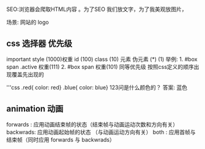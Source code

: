 ## 
SEO:浏览器会爬取HTML内容 。为了SEO 我们放文字，为了我美观放图片，

场景: 网站的 logo

## css 选择器 优先级
important
style (1000)权重
id (100)
class (10)
元素 伪元素 (*) (1)
举例:
    1. #box span .active 权重(111)
    2. #box span 权重(101)
同等优先级 按照css定义的顺序出现覆盖先出现的

'''css
.red{ color: red}
.blue{ color: blue}
<span class="blue red">123</span>问是什么颜色的？
答案: 蓝色

## animation 动画

forwards : 应用动画结束帧的状态（结束帧与动画运动次数和方向有关）
backwrads: 应用动画起始帧的状态 （与动画运动方向有关）
both : 应用首帧与结束帧（同时应用 forwards 与 backwrads）